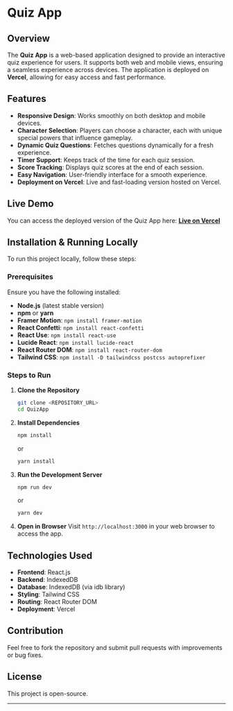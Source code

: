 # Quiz App

## Overview

The **Quiz App** is a web-based application designed to provide an interactive quiz experience for users. It supports both web and mobile views, ensuring a seamless experience across devices. The application is deployed on **Vercel**, allowing for easy access and fast performance.

## Features

- **Responsive Design**: Works smoothly on both desktop and mobile devices.
- **Character Selection**: Players can choose a character, each with unique special powers that influence gameplay.
- **Dynamic Quiz Questions**: Fetches questions dynamically for a fresh experience.
- **Timer Support**: Keeps track of the time for each quiz session.
- **Score Tracking**: Displays quiz scores at the end of each session.
- **Easy Navigation**: User-friendly interface for a smooth experience.
- **Deployment on Vercel**: Live and fast-loading version hosted on Vercel.

## Live Demo

You can access the deployed version of the Quiz App here:
**[Live on Vercel](http://192.168.45.73:5173/)**

## Installation & Running Locally

To run this project locally, follow these steps:

### Prerequisites

Ensure you have the following installed:

- **Node.js** (latest stable version)
- **npm** or **yarn**
- **Framer Motion**: `npm install framer-motion`
- **React Confetti**: `npm install react-confetti`
- **React Use**: `npm install react-use`
- **Lucide React**: `npm install lucide-react`
- **React Router DOM**: `npm install react-router-dom`
- **Tailwind CSS**: `npm install -D tailwindcss postcss autoprefixer `

### Steps to Run

1. **Clone the Repository**
   ```sh
   git clone <REPOSITORY_URL>
   cd QuizApp
   ```
2. **Install Dependencies**
   ```sh
   npm install
   ```
   or
   ```sh
   yarn install
   ```
3. **Run the Development Server**
   ```sh
   npm run dev
   ```
   or
   ```sh
   yarn dev
   ```
4. **Open in Browser**
   Visit `http://localhost:3000` in your web browser to access the app.

## Technologies Used

- **Frontend**: React.js
- **Backend**: IndexedDB
- **Database**: IndexedDB (via idb library)
- **Styling**: Tailwind CSS
- **Routing**: React Router DOM
- **Deployment**: Vercel

## Contribution

Feel free to fork the repository and submit pull requests with improvements or bug fixes.

## License

This project is open-source.

---

